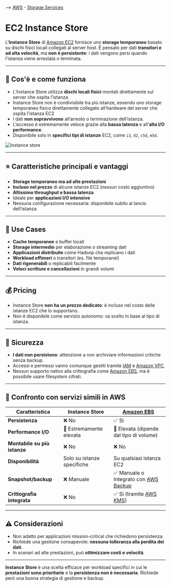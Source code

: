 --> [AWS](00-Intro/AWS.md)  -  [Storage Services](02-Storage-services/AWS-Storage-Services.md)
# EC2 Instance Store

L'**Instance Store** di [Amazon EC2](01-Compute-options/Amazon-EC2.md) fornisce uno **storage temporaneo** basato su dischi fisici locali collegati al server host. È pensato per dati **transitori e ad alta velocità**, ma **non è persistente**: i dati vengono persi quando l'istanza viene arrestata o terminata.

---

## 🔧 Cos'è e come funziona

- L’Instance Store utilizza **dischi locali fisici** montati direttamente sul server che ospita l’istanza.
- Instance Store non è condivisibile tra più istanze, essendo uno storage temporaneo fisico direttamente collegato all’hardware del server che ospita l’istanza EC2
- I dati **non sopravvivono** all’arresto o terminazione dell’istanza.
- L’accesso è estremamente veloce grazie alla **bassa latenza** e all’**alta I/O performance**.
- Disponibile solo in **specifici tipi di istanze** EC2, come `i3`, `d2`, `c5d`, `m5d`.

![Instance store](instance-storage.png)

---

## ⭐ Caratteristiche principali e vantaggi

- **Storage temporaneo ma ad alte prestazioni**
- **Incluso nel prezzo** di alcune istanze EC2 (nessun costo aggiuntivo)
- **Altissimo throughput e bassa latenza**
- Ideale per **applicazioni I/O intensive**
- Nessuna configurazione necessaria: disponibile subito al lancio dell’istanza

---

## 🚀 Use Cases

- **Cache temporanee** e buffer locali
- **Storage intermedio** per elaborazione o streaming dati
- **Applicazioni distribuite** come Hadoop che replicano i dati
- **Workload effimeri** o transitori (es. file temporanei)
- **Dati rigenerabili** o replicabili facilmente
- **Veloci scritture e cancellazioni** in grandi volumi

---

## 💰 Pricing

- Instance Store **non ha un prezzo dedicato**: è incluso nel costo delle istanze EC2 che lo supportano.
- Non è disponibile come servizio autonomo: va scelto in base al tipo di istanza.

---

## 🔐 Sicurezza

- **I dati non persistono**: attenzione a non archiviare informazioni critiche senza backup.
- Accessi e permessi vanno comunque gestiti tramite [IAM](09-Sicurezza-Compliance-Governance/Sicurezza/AWS-IAM.md) e [Amazon VPC](03-CDN-e-Networking/Amazon-VPC.md).
- Nessun supporto nativo alla crittografia come [Amazon EBS](02-Storage-services/Amazon-EBS.md), ma è possibile usare filesystem cifrati.

---

## 🔄 Confronto con servizi simili in AWS

| Caratteristica                  | Instance Store                    | [Amazon EBS](02-Storage-services/Amazon-EBS.md)                         |
|----------------------------------|------------------------------------|-----------------------------------------------------|
| **Persistenza**                | ❌ No                               | ✅ Sì                                                |
| **Performance I/O**           | 🔼 Estremamente elevata             | 🔼 Elevata (dipende dal tipo di volume)             |
| **Montabile su più istanze**  | ❌ No                               | ❌ No                                                |
| **Disponibilità**             | Solo su istanze specifiche         | Su qualsiasi istanza EC2                           |
| **Snapshot/backup**           | ❌ Manuale                          | ✅ Manuale o Integrato con [AWS Backup](02-Storage-services/AWS-Backup.md)        |
| **Crittografia integrata**    | ❌ No                               | ✅ Sì (tramite [AWS KMS](09-Sicurezza-Compliance-Governance/Sicurezza/AWS-KMS.md))               |

---

## ⚠️ Considerazioni

- Non adatto per applicazioni mission-critical che richiedono persistenza.
- Richiede una gestione consapevole: **nessuna tolleranza alla perdita dei dati**.
- In scenari ad alte prestazioni, può **ottimizzare costi e velocità**.

---

**Instance Store** è una scelta efficace per workload specifici in cui le **prestazioni sono prioritarie** e la **persistenza non è necessaria**. Richiede però una buona strategia di gestione e backup.
